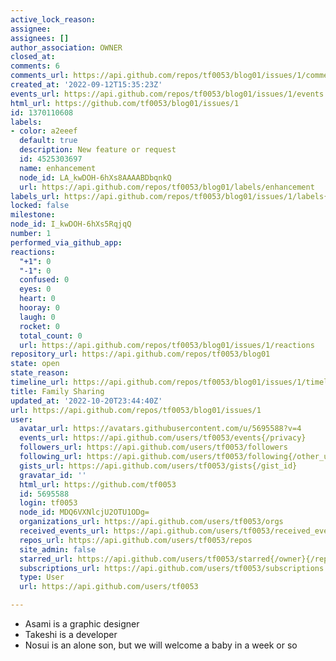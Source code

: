 ```yaml
---
active_lock_reason: 
assignee: 
assignees: []
author_association: OWNER
closed_at: 
comments: 6
comments_url: https://api.github.com/repos/tf0053/blog01/issues/1/comments
created_at: '2022-09-12T15:35:23Z'
events_url: https://api.github.com/repos/tf0053/blog01/issues/1/events
html_url: https://github.com/tf0053/blog01/issues/1
id: 1370110608
labels:
- color: a2eeef
  default: true
  description: New feature or request
  id: 4525303697
  name: enhancement
  node_id: LA_kwDOH-6hXs8AAAABDbqnkQ
  url: https://api.github.com/repos/tf0053/blog01/labels/enhancement
labels_url: https://api.github.com/repos/tf0053/blog01/issues/1/labels{/name}
locked: false
milestone: 
node_id: I_kwDOH-6hXs5RqjqQ
number: 1
performed_via_github_app: 
reactions:
  "+1": 0
  "-1": 0
  confused: 0
  eyes: 0
  heart: 0
  hooray: 0
  laugh: 0
  rocket: 0
  total_count: 0
  url: https://api.github.com/repos/tf0053/blog01/issues/1/reactions
repository_url: https://api.github.com/repos/tf0053/blog01
state: open
state_reason: 
timeline_url: https://api.github.com/repos/tf0053/blog01/issues/1/timeline
title: Family Sharing
updated_at: '2022-10-20T23:44:40Z'
url: https://api.github.com/repos/tf0053/blog01/issues/1
user:
  avatar_url: https://avatars.githubusercontent.com/u/5695588?v=4
  events_url: https://api.github.com/users/tf0053/events{/privacy}
  followers_url: https://api.github.com/users/tf0053/followers
  following_url: https://api.github.com/users/tf0053/following{/other_user}
  gists_url: https://api.github.com/users/tf0053/gists{/gist_id}
  gravatar_id: ''
  html_url: https://github.com/tf0053
  id: 5695588
  login: tf0053
  node_id: MDQ6VXNlcjU2OTU1ODg=
  organizations_url: https://api.github.com/users/tf0053/orgs
  received_events_url: https://api.github.com/users/tf0053/received_events
  repos_url: https://api.github.com/users/tf0053/repos
  site_admin: false
  starred_url: https://api.github.com/users/tf0053/starred{/owner}{/repo}
  subscriptions_url: https://api.github.com/users/tf0053/subscriptions
  type: User
  url: https://api.github.com/users/tf0053

---
```


- Asami is a graphic designer
- Takeshi is a developer
- Nosui is an alone son, but we will welcome a baby in a week or so